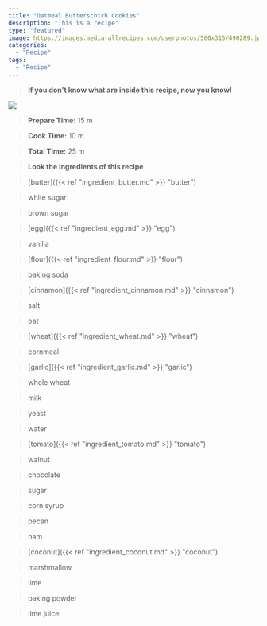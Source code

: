 ```yaml
---
title: "Oatmeal Butterscotch Cookies"
description: "This is a recipe"
type: "featured"
image: https://images.media-allrecipes.com/userphotos/560x315/490289.jpg
categories: 
  - "Recipe"
tags: 
  - "Recipe"
---
```



>**If you don't know what are inside this recipe, now you know!**

![](../images/Recipes-Banner.jpg)
> **Prepare Time:** 15 m


> **Cook Time:** 10 m


> **Total Time:** 25 m

> **Look the ingredients of this recipe**

> [butter]({{< ref "ingredient_butter.md" >}} "butter")

> white sugar

> brown sugar

> [egg]({{< ref "ingredient_egg.md" >}} "egg")

> vanilla

> [flour]({{< ref "ingredient_flour.md" >}} "flour")

> baking soda

> [cinnamon]({{< ref "ingredient_cinnamon.md" >}} "cinnamon")

> salt

> oat

> [wheat]({{< ref "ingredient_wheat.md" >}} "wheat")

> cornmeal

> [garlic]({{< ref "ingredient_garlic.md" >}} "garlic")

> whole wheat

> milk

> yeast

> water

> [tomato]({{< ref "ingredient_tomato.md" >}} "tomato")

> walnut

> chocolate

> sugar

> corn syrup

> pecan

> ham

> [coconut]({{< ref "ingredient_coconut.md" >}} "coconut")

> marshmallow

> lime

> baking powder

> lime juice

